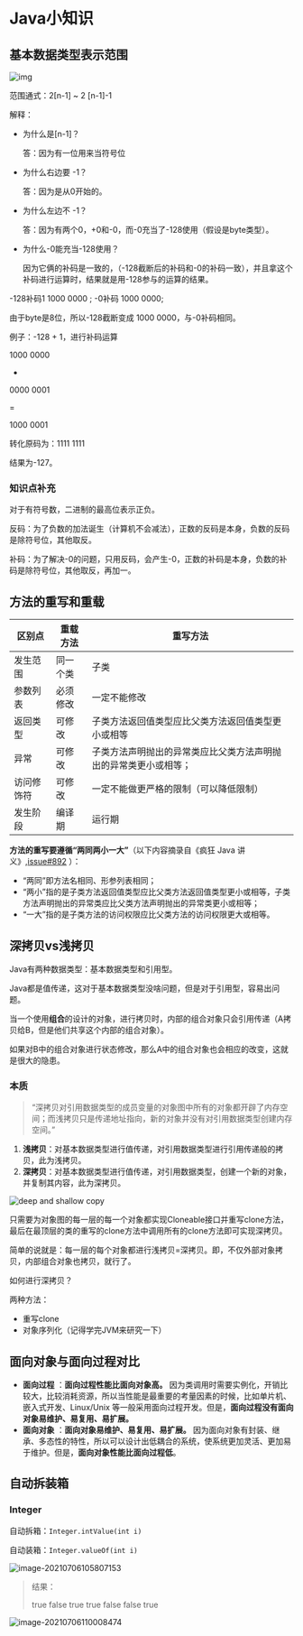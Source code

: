 # Java小知识

## 基本数据类型表示范围

![img](http://my-blog-to-use.oss-cn-beijing.aliyuncs.com/18-9-15/86735519.jpg)

范围通式：2[n-1]   ~   2 [n-1]-1

解释：

- 为什么是[n-1]？

  答：因为有一位用来当符号位

- 为什么右边要   -1？

  答：因为是从0开始的。

- 为什么左边不  -1？

  答：因为有两个0，+0和-0，而-0充当了-128使用（假设是byte类型）。

- 为什么-0能充当-128使用？

  因为它俩的补码是一致的，（-128截断后的补码和-0的补码一致），并且拿这个补码进行运算时，结果就是用-128参与的运算的结果。

-128补码1 1000 0000 ; -0补码 1000 0000; 

由于byte是8位，所以-128截断变成 1000 0000，与-0补码相同。

例子：-128 + 1，进行补码运算

1000 0000

+

0000 0001

=

1000 0001

转化原码为：1111 1111

结果为-127。



### 知识点补充

对于有符号数，二进制的最高位表示正负。

反码：为了负数的加法诞生（计算机不会减法），正数的反码是本身，负数的反码是除符号位，其他取反。

补码：为了解决-0的问题，只用反码，会产生-0，正数的补码是本身，负数的补码是除符号位，其他取反，再加一。





## 方法的重写和重载

| 区别点     | 重载方法 | 重写方法                                                     |
| ---------- | -------- | ------------------------------------------------------------ |
| 发生范围   | 同一个类 | 子类                                                         |
| 参数列表   | 必须修改 | 一定不能修改                                                 |
| 返回类型   | 可修改   | 子类方法返回值类型应比父类方法返回值类型更小或相等           |
| 异常       | 可修改   | 子类方法声明抛出的异常类应比父类方法声明抛出的异常类更小或相等； |
| 访问修饰符 | 可修改   | 一定不能做更严格的限制（可以降低限制）                       |
| 发生阶段   | 编译期   | 运行期                                                       |

**方法的重写要遵循“两同两小一大”**（以下内容摘录自《疯狂 Java 讲义》,[issue#892](https://github.com/Snailclimb/JavaGuide/issues/892) ）：

- “两同”即方法名相同、形参列表相同；
- “两小”指的是子类方法返回值类型应比父类方法返回值类型更小或相等，子类方法声明抛出的异常类应比父类方法声明抛出的异常类更小或相等；
- “一大”指的是子类方法的访问权限应比父类方法的访问权限更大或相等。





## 深拷贝vs浅拷贝

Java有两种数据类型：基本数据类型和引用型。

Java都是值传递，这对于基本数据类型没啥问题，但是对于引用型，容易出问题。

当一个使用**组合**的设计的对象，进行拷贝时，内部的组合对象只会引用传递（A拷贝给B，但是他们共享这个内部的组合对象）。

如果对B中的组合对象进行状态修改，那么A中的组合对象也会相应的改变，这就是很大的隐患。

### 本质

> “深拷贝对引用数据类型的成员变量的对象图中所有的对象都开辟了内存空间；而浅拷贝只是传递地址指向，新的对象并没有对引用数据类型创建内存空间。”

1. **浅拷贝**：对基本数据类型进行值传递，对引用数据类型进行引用传递般的拷贝，此为浅拷贝。
2. **深拷贝**：对基本数据类型进行值传递，对引用数据类型，创建一个新的对象，并复制其内容，此为深拷贝。

![deep and shallow copy](https://my-blog-to-use.oss-cn-beijing.aliyuncs.com/2019-7/java-deep-and-shallow-copy.jpg)

只需要为对象图的每一层的每一个对象都实现Cloneable接口并重写clone方法，最后在最顶层的类的重写的clone方法中调用所有的clone方法即可实现深拷贝。

简单的说就是：每一层的每个对象都进行浅拷贝=深拷贝。即，不仅外部对象拷贝，内部组合对象也拷贝，就行了。



如何进行深拷贝？

两种方法：

- 重写clone
- 对象序列化（记得学完JVM来研究一下）





## 面向对象与面向过程对比

- **面向过程** ：**面向过程性能比面向对象高。** 因为类调用时需要实例化，开销比较大，比较消耗资源，所以当性能是最重要的考量因素的时候，比如单片机、嵌入式开发、Linux/Unix 等一般采用面向过程开发。但是，**面向过程没有面向对象易维护、易复用、易扩展。**
- **面向对象** ：**面向对象易维护、易复用、易扩展。** 因为面向对象有封装、继承、多态性的特性，所以可以设计出低耦合的系统，使系统更加灵活、更加易于维护。但是，**面向对象性能比面向过程低**。



## 自动拆装箱

### Integer

自动拆箱：`Integer.intValue(int i)`

自动装箱：`Integer.valueOf(int i)`

![image-20210706105807153](http://note.youdao.com/yws/public/resource/7d81e6a39024a96dd86efacf29f4ca80/xmlnote/WEBRESOURCEb6b5b26bbe2545528ce0f3d2f3455484/419)

>结果：
>
>true
>false
>true
>true
>false
>false
>true

![image-20210706110008474](http://note.youdao.com/yws/public/resource/7d81e6a39024a96dd86efacf29f4ca80/xmlnote/WEBRESOURCE0c0fa65fe375439ea07a5c0478dcae9c/420)

